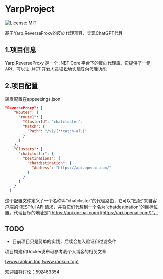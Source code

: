 # YarpProject
![License: MIT](https://img.shields.io/github/license/raokun/YarpProject)

基于Yarp.ReverseProxy的反向代理项目，实现ChatGPT代理

## 1.项目信息

Yarp.ReverseProxy 是一个 .NET Core 平台下的反向代理库，它提供了一组 API，可以让 .NET 开发人员轻松地实现反向代理功能

## 2.项目配置

转发配置在appsettings.json

```json
"ReverseProxy": {
    "Routes": {
      "route1": {
        "ClusterId": "chatcluster",
        "Match": {
          "Path": "/v1/{**catch-all}"
        }
      }
    },
    "Clusters": {
      "chatcluster": {
        "Destinations": {
          "chatdestination": {
            "Address": "https://api.openai.com/"
          }
        }
      }
    }
  }
```

这个配置文件定义了一个名称叫“chatcluster”的代理路由，它可以“匹配”来自客户端的 RESTful API 请求，并将它们代理到一个名为“chatdestination”的目标位置。代理目标的地址是“[https://api.openai.com/](https://api.openai.com/)”。

## TODO

* 目前项目只是简单的实践，后续会加入验证和过滤条件



项目构建和Docker发布可参考我个人博客的相关文章

[www.raokun.top](www.raokun.top)

欢迎加群讨论：592463354
